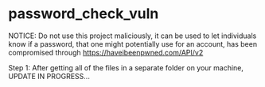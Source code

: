 # password_check_vuln

NOTICE: Do not use this project maliciously, it can be used to let individuals know if a password, that one might potentially use for an account, has been compromised through https://haveibeenpwned.com/API/v2

Step 1: After getting all of the files in a separate folder on your machine, UPDATE IN PROGRESS...
